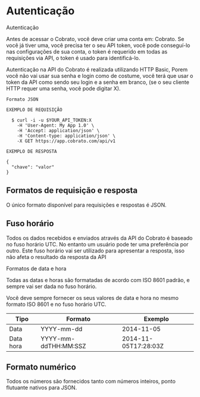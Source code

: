 # Autenticação

Autenticação

Antes de acessar o Cobrato, você deve criar uma conta em: Cobrato. Se você já tiver uma, você precisa ter o seu API token, você pode conseguí-lo nas configurações de sua conta, o token é requerido em todas as requisições via API, o token é usado para identificá-lo.

Autenticação na API do Cobrato é realizada utilizando HTTP Basic, Porem você não vai usar sua senha e login como de costume, você terá que usar o token da API como sendo seu login e a senha em branco, (se o seu cliente HTTP requer uma senha, você pode digitar X).


```
Formato JSON

EXEMPLO DE REQUISIÇÃO

  $ curl -i -u $YOUR_API_TOKEN:X
    -H 'User-Agent: My App 1.0' \
    -H 'Accept: application/json' \
    -H 'Content-type: application/json' \
    -X GET https://app.cobrato.com/api/v1

EXEMPLO DE RESPOSTA

{
  "chave": "valor"
}

```

## Formatos de requisição e resposta

O único formato disponível para requisições e respostas é JSON.


## Fuso horário

Todos os dados recebidos e enviados através da API do Cobrato é baseado no fuso horário UTC. No entanto um usuário pode ter uma preferência por outro. Este fuso horário vai ser utilizado para apresentar a resposta, isso não afeta o resultado da resposta da API

Formatos de data e hora

Todas as datas e horas são formatadas de acordo com ISO 8601 padrão, e sempre vai ser dada no fuso horário.

Você deve sempre fornecer os seus valores de data e hora no mesmo formato ISO 8601 e no fuso horário UTC.

|Tipo      | Formato                 | Exemplo                |
|----------|-------------------------|------------------------|
|Data      | YYYY-mm-dd              |  2014-11-05            |
|Data hora | YYYY-mm-ddTHH:MM:SSZ    |  2014-11-05T17:28:03Z  |


## Formato numérico

Todos os números são fornecidos tanto com números inteiros, ponto flutuante nativos para JSON.

